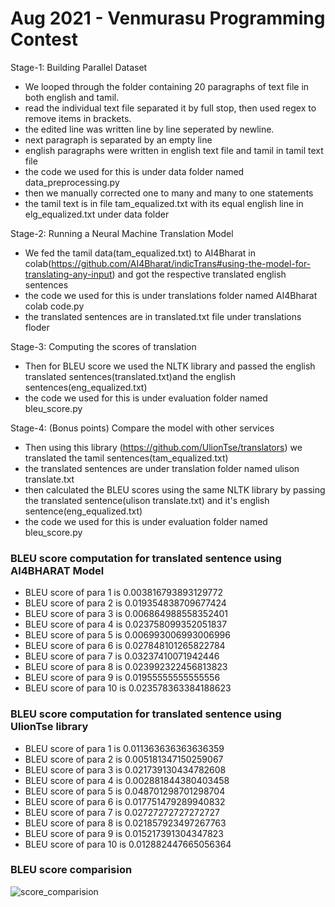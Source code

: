 # Aug 2021 - Venmurasu Programming Contest 


Stage-1: Building Parallel Dataset

 - We looped through the folder containing 20 paragraphs of text file in both english and tamil.
 - read the individual text file separated it by full stop, then used regex to remove items in brackets.
 - the edited line was written line by line seperated by newline.
 - next paragraph is separated by an empty line
 - english paragraphs were written in english text file and tamil in tamil text file
 - the code we used for this is under data folder named data_preprocessing.py
 - then we manually corrected one to many and many to one statements
 - the tamil text is in file tam_equalized.txt with its equal english line in elg_equalized.txt under data folder

Stage-2: Running a Neural Machine Translation Model

- We fed the tamil data(tam_equalized.txt) to AI4Bharat in colab(https://github.com/AI4Bharat/indicTrans#using-the-model-for-translating-any-input) and got the respective translated english sentences
- the code we used for this is under translations folder named AI4Bharat colab code.py
- the translated sentences are in translated.txt file under translations floder  

Stage-3: Computing the scores of translation

- Then for BLEU score we used the NLTK library and passed the english translated sentences(translated.txt)and the english sentences(eng_equalized.txt)
-  the code we used for this is under evaluation folder named bleu_score.py

Stage-4: (Bonus points) Compare the model with other services

- Then using this library (https://github.com/UlionTse/translators) we translated the tamil sentences(tam_equalized.txt)
- the translated sentences are under translation folder named ulison translate.txt
- then calculated the BLEU scores using the same NLTK library by passing the translated sentence(ulison translate.txt) and it's english sentence(eng_equalized.txt)
- the code we used for this is under evaluation folder named bleu_score.py


### BLEU score computation for translated sentence using AI4BHARAT Model
- BLEU score of para 1 is 0.003816793893129772
- BLEU score of para 2 is 0.019354838709677424
- BLEU score of para 3 is 0.006864988558352401
- BLEU score of para 4 is 0.023758099352051837
- BLEU score of para 5 is 0.006993006993006996
- BLEU score of para 6 is 0.027848101265822784
- BLEU score of para 7 is 0.03237410071942446
- BLEU score of para 8 is 0.023992322456813823
- BLEU score of para 9 is 0.01955555555555556
- BLEU score of para 10 is 0.023578363384188623

### BLEU score computation for translated sentence using UlionTse library
- BLEU score of para 1 is 0.011363636363636359
- BLEU score of para 2 is 0.005181347150259067
- BLEU score of para 3 is 0.021739130434782608
- BLEU score of para 4 is 0.002881844380403458
- BLEU score of para 5 is 0.048701298701298704
- BLEU score of para 6 is 0.017751479289940832
- BLEU score of para 7 is 0.02727272727272727
- BLEU score of para 8 is 0.021857923497267763
- BLEU score of para 9 is 0.015217391304347823
- BLEU score of para 10 is 0.012882447665056364

### BLEU score comparision
![score_comparision](https://user-images.githubusercontent.com/71711641/132689364-369a9f7a-8369-408a-9fd7-336fc1ff18e8.jpeg)
